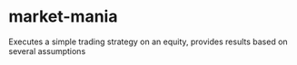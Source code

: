 # market-mania
Executes a simple trading strategy on an equity, provides results based on several assumptions
